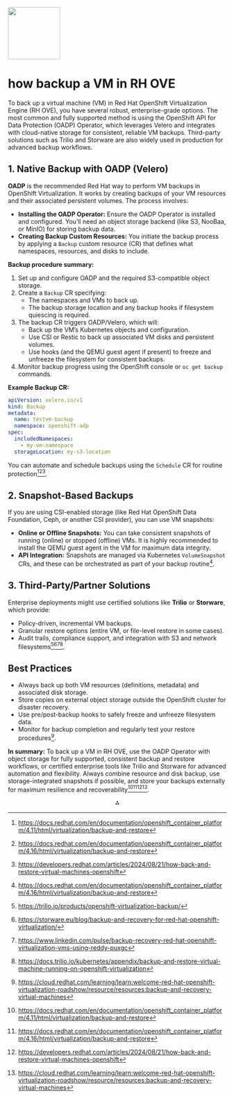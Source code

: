 <img src="https://r2cdn.perplexity.ai/pplx-full-logo-primary-dark%402x.png" class="logo" width="120"/>

# how backup a VM in RH OVE

To back up a virtual machine (VM) in Red Hat OpenShift Virtualization Engine (RH OVE), you have several robust, enterprise-grade options. The most common and fully supported method is using the OpenShift API for Data Protection (OADP) Operator, which leverages Velero and integrates with cloud-native storage for consistent, reliable VM backups. Third-party solutions such as Trilio and Storware are also widely used in production for advanced backup workflows.

## **1. Native Backup with OADP (Velero)**

**OADP** is the recommended Red Hat way to perform VM backups in OpenShift Virtualization. It works by creating backups of your VM resources and their associated persistent volumes. The process involves:

- **Installing the OADP Operator:** Ensure the OADP Operator is installed and configured. You’ll need an object storage backend (like S3, NooBaa, or MinIO) for storing backup data.
- **Creating Backup Custom Resources:** You initiate the backup process by applying a `Backup` custom resource (CR) that defines what namespaces, resources, and disks to include.

**Backup procedure summary:**

1. Set up and configure OADP and the required S3-compatible object storage.
2. Create a `Backup` CR specifying:
    - The namespaces and VMs to back up.
    - The backup storage location and any backup hooks if filesystem quiescing is required.
3. The backup CR triggers OADP/Velero, which will:
    - Back up the VM’s Kubernetes objects and configuration.
    - Use CSI or Restic to back up associated VM disks and persistent volumes.
    - Use hooks (and the QEMU guest agent if present) to freeze and unfreeze the filesystem for consistent backups.
4. Monitor backup progress using the OpenShift console or `oc get backup` commands.

**Example Backup CR:**

```yaml
apiVersion: velero.io/v1
kind: Backup
metadata:
  name: testvm-backup
  namespace: openshift-adp
spec:
  includedNamespaces:
    - my-vm-namespace
  storageLocation: my-s3-location
```

You can automate and schedule backups using the `Schedule` CR for routine protection[^1][^2][^3].

## **2. Snapshot-Based Backups**

If you are using CSI-enabled storage (like Red Hat OpenShift Data Foundation, Ceph, or another CSI provider), you can use VM snapshots:

- **Online or Offline Snapshots:** You can take consistent snapshots of running (online) or stopped (offline) VMs. It is highly recommended to install the QEMU guest agent in the VM for maximum data integrity.
- **API Integration:** Snapshots are managed via Kubernetes `VolumeSnapshot` CRs, and these can be orchestrated as part of your backup routine[^2].


## **3. Third-Party/Partner Solutions**

Enterprise deployments might use certified solutions like **Trilio** or **Storware**, which provide:

- Policy-driven, incremental VM backups.
- Granular restore options (entire VM, or file-level restore in some cases).
- Audit trails, compliance support, and integration with S3 and network filesystems[^4][^5][^6][^7].


## **Best Practices**

- Always back up both VM resources (definitions, metadata) and associated disk storage.
- Store copies on external object storage outside the OpenShift cluster for disaster recovery.
- Use pre/post-backup hooks to safely freeze and unfreeze filesystem data.
- Monitor for backup completion and regularly test your restore procedures[^8].

**In summary:**
To back up a VM in RH OVE, use the OADP Operator with object storage for fully supported, consistent backup and restore workflows, or certified enterprise tools like Trilio and Storware for advanced automation and flexibility. Always combine resource and disk backup, use storage-integrated snapshots if possible, and store your backups externally for maximum resilience and recoverability[^1][^2][^3][^8].

<div style="text-align: center">⁂</div>

[^1]: https://docs.redhat.com/en/documentation/openshift_container_platform/4.11/html/virtualization/backup-and-restore

[^2]: https://docs.redhat.com/en/documentation/openshift_container_platform/4.16/html/virtualization/backup-and-restore

[^3]: https://developers.redhat.com/articles/2024/08/21/how-back-and-restore-virtual-machines-openshift

[^4]: https://trilio.io/products/openshift-virtualization-backup/

[^5]: https://storware.eu/blog/backup-and-recovery-for-red-hat-openshift-virtualization/

[^6]: https://www.linkedin.com/pulse/backup-recovery-red-hat-openshift-virtualization-vms-using-reddy-puxgc

[^7]: https://docs.trilio.io/kubernetes/appendix/backup-and-restore-virtual-machine-running-on-openshift-virtualization

[^8]: https://cloud.redhat.com/learning/learn:welcome-red-hat-openshift-virtualization-roadshow/resource/resources:backup-and-recovery-virtual-machines

[^9]: https://www.youtube.com/watch?v=Oaw4y5ERs1I

[^10]: https://www.ibm.com/docs/en/fusion-software/2.8.x?topic=virtualization-backup-restore-virtual-machines

[^11]: https://storware.eu/solutions/virtual-machine-backup-and-recovery/rhv-backup-and-recovery/

[^12]: https://www.youtube.com/watch?v=E7HBATxVRp4

[^13]: https://community.netapp.com/t5/Tech-ONTAP-Blogs/A-Backup-and-Restore-option-for-VM-data-protection-in-OpenShift-Virtualization/ba-p/452279

[^14]: https://storware.eu/wp-content/uploads/2023/04/RHV-Backup-and-Recovery-solution-brief.pdf

[^15]: https://trilio.io/openshift-virtualization/

[^16]: https://www.redhat.com/en/blog/disaster-recovery-of-virtual-machines-within-openshift

[^17]: https://version-2.com/zh/2024/10/backup-and-recovery-for-red-hat-openshift-virtualization/

[^18]: https://docs.netapp.com/us-en/netapp-solutions/containers/rh-os-n_use_case_openshift_virtualization_bpg.html

[^19]: https://www.redhat.com/en/technologies/cloud-computing/openshift/virtualization

[^20]: https://docs.storware.eu/protecting-virtual-machines/virtual-machines/openshift-virtualization

